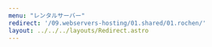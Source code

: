 ```yaml
---
menu: "レンタルサーバー"
redirect: '/09.webservers-hosting/01.shared/01.rochen/'
layout: ../../../layouts/Redirect.astro
---
```

